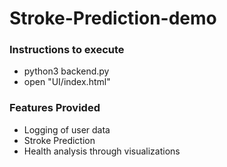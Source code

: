 # Stroke-Prediction-demo

### Instructions to execute

- python3 backend.py
- open "UI/index.html"


### Features Provided

- Logging of user data
- Stroke Prediction
- Health analysis through visualizations
